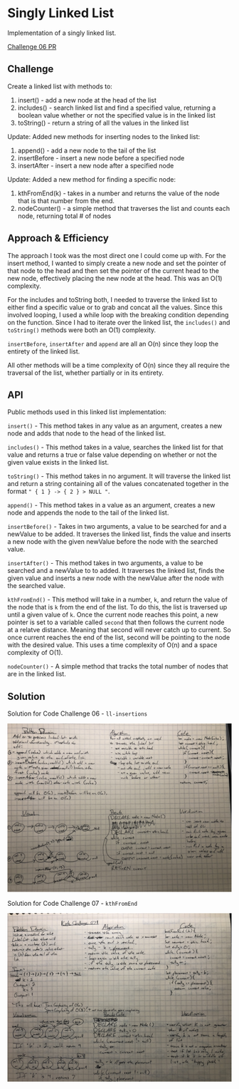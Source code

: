 # Singly Linked List

Implementation of a singly linked list.

[Challenge 06 PR](https://github.com/penjoe/data-structures-and-algorithms/pull/27)

## Challenge

Create a linked list with methods to:
1. insert() - add a new node at the head of the list
2. includes() - search linked list and find a specified value, returning a boolean value whether or not the specified value is in the linked list
3. toString() - return a string of all the values in the linked list

Update: 
Added new methods for inserting nodes to the linked list:
1. append() - add a new node to the tail of the list
2. insertBefore - insert a new node before a specified node
3. insertAfter - insert a new node after a specified node

Update:
Added a new method for finding a specific node:
1. kthFromEnd(k) - takes in a number and returns the value of the node that is that number from the end.
2. nodeCounter() - a simple method that traverses the list and counts each node, returning total # of nodes

## Approach & Efficiency

The approach I took was the most direct one I could come up with. For the insert method, I wanted to simply create a new node and set the pointer of that node to the head and then set the pointer of the current head to the new node, effectively placing the new node at the head. This was an O(1) complexity.

For the includes and toString both, I needed to traverse the linked list to either find a specific value or to grab and concat all the values. Since this involved looping, I used a while loop with the breaking condition depending on the function. Since I had to iterate over the linked list, the `includes()` and `toString()` methods were both an O(1) complexity.

`insertBefore`, `insertAfter` and `append` are all an O(n) since they loop the entirety of the linked list.

All other methods will be a time complexity of O(n) since they all require the traversal of the list, whether partially or in its entirety.

## API

Public methods used in this linked list implementation:

`insert()` - This method takes in any value as an argument, creates a new node and adds that node to the head of the linked list.

`includes()` - This method takes in a value, searches the linked list for that value and returns a true or false value depending on whether or not the given value exists in the linked list.

`toString()` - This method takes in no argument. It will traverse the linked list and return a string containing all of the values concatenated together in the format `" { 1 } -> { 2 } > NULL "`.

`append()` - This method takes in a value as an argument, creates a new node and appends the node to the tail of the linked list.

`insertBefore()` - Takes in two arguments, a value to be searched for and a newValue to be added. It traverses the linked list, finds the value and inserts a new node with the given newValue before the node with the searched value.

`insertAfter()` - This method takes in two arguments, a value to be searched and a newValue to to added. It traverses the linked list, finds the given value and inserts a new node with the newValue after the node with the searched value.

`kthFromEnd()` - This method will take in a number, `k`, and return the value of the node that is `k` from the end of the list. To do this, the list is traversed up until a given value of `k`. Once the current node reaches this point, a new pointer is set to a variable called `second` that then follows the current node at a relatve distance. Meaning that second will never catch up to current. So once current reaches the end of the list, second will be pointing to the node with the desired value. This uses a time complexity of O(n) and a space complexity of O(1).

`nodeCounter()` - A simple method that tracks the total number of nodes that are in the linked list. 

## Solution

Solution for Code Challenge 06 - `ll-insertions`

![ll-insertions whiteboard](./assets/ll-insertions.jpg)

Solution for Code Challenge 07 - `kthFromEnd`

![kthFromEnd whiteboard](./assets/kthFromEnd.jpg)